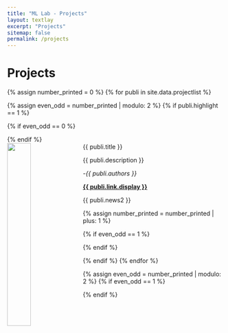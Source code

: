 ```yaml
---
title: "ML Lab - Projects"
layout: textlay
excerpt: "Projects"
sitemap: false
permalink: /projects
---
```


# Projects



{% assign number_printed = 0 %}
{% for publi in site.data.projectlist %}

{% assign even_odd = number_printed | modulo: 2 %}
{% if publi.highlight == 1 %}

{% if even_odd == 0 %}
<div class="row">
{% endif %}

<div class="col-sm-6 clearfix">
 <div class="well">
  <pubtit>{{ publi.title }}</pubtit>
  <img src="{{ site.url }}{{ site.baseurl }}/images/pubpic/{{ publi.image }}" class="img-responsive" width="33%" style="float:left; margin-right:10px;" />
  <p>{{ publi.description }}</p>
  <p><em>-{{ publi.authors }}</em></p>
  <p><strong><a href="{{ publi.link.url }}">{{ publi.link.display }}</a></strong></p>
  <!--<p class="text-danger"><strong> {{ publi.news1 }}</strong></p>--> <!--Rishabh - commented this because there is no project page as of now-->
  <p> {{ publi.news2 }}</p>
 </div>
</div>

{% assign number_printed = number_printed | plus: 1 %}

{% if even_odd == 1 %}
</div>
{% endif %}

{% endif %}
{% endfor %}

{% assign even_odd = number_printed | modulo: 2 %}
{% if even_odd == 1 %}
</div>
{% endif %}

<p> &nbsp; </p>
